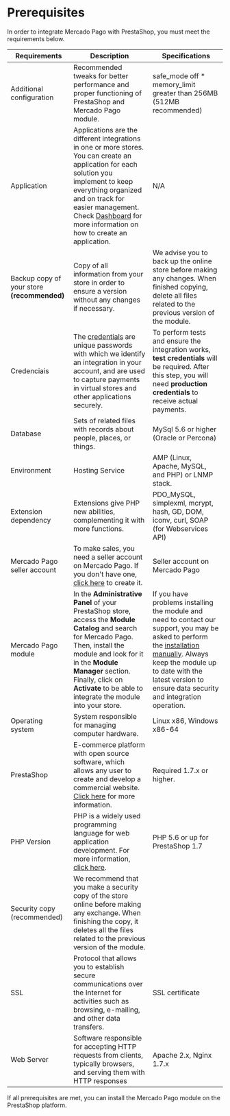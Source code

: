 # Prerequisites

In order to integrate Mercado Pago with PrestaShop, you must meet the requirements below.
 
| Requirements | Description | Specifications |
|---|---|---|
| Additional configuration | Recommended tweaks for better performance and proper functioning of PrestaShop and Mercado Pago module. | safe_mode off * memory_limit greater than 256MB (512MB recommended) |
| Application | Applications are the different integrations in one or more stores. You can create an application for each solution you implement to keep everything organized and on track for easier management. Check [Dashboard](/developers/en/docs/prestashop/additional-content/your-integrations/introduction) for more information on how to create an application. | N/A |
| Backup copy of your store **(recommended)** | Copy of all information from your store in order to ensure a version without any changes if necessary. | We advise you to back up the online store before making any changes. When finished copying, delete all files related to the previous version of the module. |
| Credenciais | The [credentials](/developers/en/docs/prestashop/additional-content/credentials) are unique passwords with which we identify an integration in your account, and are used to capture payments in virtual stores and other applications securely. | To perform tests and ensure the integration works, **test credentials** will be required. After this step, you will need **production credentials** to receive actual payments. |
| Database | Sets of related files with records about people, places, or things. | MySql 5.6 or higher (Oracle or Percona) |
| Environment | Hosting Service | AMP (Linux, Apache, MySQL, and PHP) or LNMP stack. |
| Extension dependency | Extensions give PHP new abilities, complementing it with more functions. | PDO_MySQL, simplexml, mcrypt, hash, GD, DOM, iconv, curl, SOAP (for Webservices API) |
| Mercado Pago seller account | To make sales, you need a seller account on Mercado Pago. If you don't have one, [click here](https://www.mercadopago[FAKER][URL][DOMAIN]/hub/registration/landing) to create it.| Seller account on Mercado Pago |
| Mercado Pago module | In the **Administrative Panel** of your PrestaShop store, access the **Module Catalog** and search for Mercado Pago. Then, install the module and look for it in the **Module Manager** section. Finally, click on **Activate** to be able to integrate the module into your store. | If you have problems installing the module and need to contact our support, you may be asked to perform the [installation manually](/developers/en/docs/prestashop/how-tos/install-module-manually). Always keep the module up to date with the latest version to ensure data security and integration operation. |
| Operating system | System responsible for managing computer hardware. | Linux x86, Windows x86-64 |
| PrestaShop | E-commerce platform with open source software, which allows any user to create and develop a commercial website. [Click here](https://www.prestashop.com/en/) for more information. | Required 1.7.x or higher. |
| PHP Version | PHP is a widely used programming language for web application development. For more information, [click here](https://www.php.net/). | PHP 5.6 or up for PrestaShop 1.7 |
| Security copy (recommended) | We recommend that you make a security copy of the store online before making any exchange. When finishing the copy, it deletes all the files related to the previous version of the module. |
| SSL | Protocol that allows you to establish secure communications over the Internet for activities such as browsing, e-mailing, and other data transfers. | SSL certificate |
| Web Server | Software responsible for accepting HTTP requests from clients, typically browsers, and serving them with HTTP responses | Apache 2.x, Nginx 1.7.x |

If all prerequisites are met, you can install the Mercado Pago module on the PrestaShop platform.